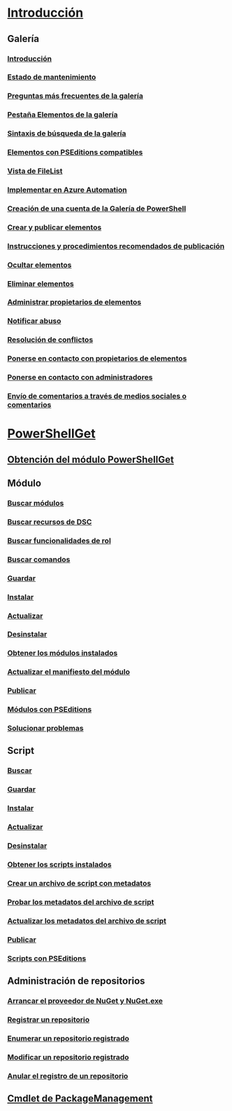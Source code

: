 # [Introducción](readme.md)
## Galería
### [Introducción](psgallery/psgallery_gettingstarted.md)
### [Estado de mantenimiento](psgallery/psgallery_status.md)
### [Preguntas más frecuentes de la galería](psgallery/psgallery_faqs.md)
### [Pestaña Elementos de la galería](psgallery/psgallery_items_tab.md)
### [Sintaxis de búsqueda de la galería](psgallery/psgallery_search_syntax.md)
### [Elementos con PSEditions compatibles](psgallery/psgallery_pseditions.md)
### [Vista de FileList](psgallery/psgallery_filelist_feature.md)
### [Implementar en Azure Automation](psgallery/psgallery_deploy_to_azure_automation.md)
### [Creación de una cuenta de la Galería de PowerShell](psgallery/psgallery_creating_an_account.md)
### [Crear y publicar elementos](psgallery/Creating-and-Publishing-an-item.md)
### [Instrucciones y procedimientos recomendados de publicación](psgallery/psgallery-PublishingGuidelines.md)
### [Ocultar elementos](psgallery/psgallery_unlist_items.md)
### [Eliminar elementos](psgallery/Deleting-Items.md)
### [Administrar propietarios de elementos](psgallery/Managing-Item-Owners.md)
### [Notificar abuso](psgallery/psgallery_report_abuse.md)
### [Resolución de conflictos](psgallery/psgallery_dispute_resolution.md)
### [Ponerse en contacto con propietarios de elementos](psgallery/psgallery_contacting_item_owners.md)
### [Ponerse en contacto con administradores](psgallery/psgallery_contacting_administrators.md)
### [Envío de comentarios a través de medios sociales o comentarios](psgallery/psgallery-SocialMediaFeedback.md)

# [PowerShellGet](psget/overview.md)
## [Obtención del módulo PowerShellGet](psget/get_psget_module.md)

## Módulo
### [Buscar módulos](psget/module/psget_find-module.md)
### [Buscar recursos de DSC](psget/module/psget_find-dscresource.md)
### [Buscar funcionalidades de rol](psget/module/psget_find-rolecapability.md)
### [Buscar comandos](psget/module/psget_find-command.md)
### [Guardar](psget/module/psget_save-module.md)
### [Instalar](psget/module/psget_install-module.md)
### [Actualizar](psget/module/psget_update-module.md)
### [Desinstalar](psget/module/psget_uninstall-module.md)
### [Obtener los módulos instalados](psget/module/psget_get-installedmodule.md)
### [Actualizar el manifiesto del módulo](psget/module/psget_update-modulemanifest.md)
### [Publicar](psget/module/psget_publish-module.md)
### [Módulos con PSEditions](psget/module/modulewithpseditionsupport.md)
### [Solucionar problemas](psget/psget_cmdlets_troubleshooting.md)

## Script
### [Buscar](psget/script/psget_find-script.md)
### [Guardar](psget/script/psget_save-script.md)
### [Instalar](psget/script/psget_install-script.md)
### [Actualizar](psget/script/psget_update-script.md)
### [Desinstalar](psget/script/psget_uninstall-script.md)
### [Obtener los scripts instalados](psget/script/psget_get-installedscript.md)
### [Crear un archivo de script con metadatos](psget/script/psget_new-scriptfileinfo.md)
### [Probar los metadatos del archivo de script](psget/script/psget_test-scriptfileinfo.md)
### [Actualizar los metadatos del archivo de script](psget/script/psget_update-scriptfileinfo.md)
### [Publicar](psget/script/psget_publish-script.md)
### [Scripts con PSEditions](psget/script/scriptwithpseditionsupport.md)

## Administración de repositorios
### [Arrancar el proveedor de NuGet y NuGet.exe](psget/repository/bootstrapping_nuget_proivder_and_exe.md)
### [Registrar un repositorio](psget/repository/psget_register-psrepository.md)
### [Enumerar un repositorio registrado](psget/repository/psget_get-psrepository.md)
### [Modificar un repositorio registrado](psget/repository/psget_set-psrepository.md)
### [Anular el registro de un repositorio](psget/repository/psget_unregister-psrepository.md)

## [Cmdlet de PackageManagement](psget/oneget/PackageManagement_cmdlets.md)
